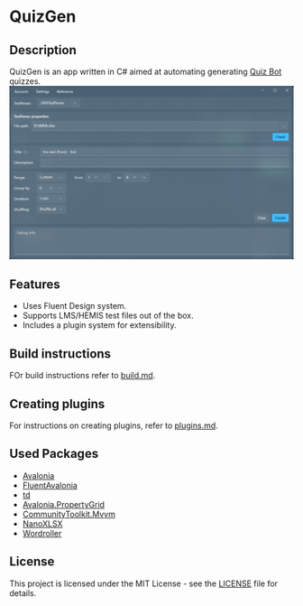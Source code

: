 # QuizGen

## Description
QuizGen is an app written in C# aimed at automating generating [Quiz Bot](https://t.me/QuizBot) quizzes.
<picture>
  <img src="/QuizGen.png" alt="QuizGen">
</picture>

## Features
* Uses Fluent Design system.
* Supports LMS/HEMIS test files out of the box.
* Includes a plugin system for extensibility.

## Build instructions
FOr build instructions refer to [build.md](build.md). 

## Creating plugins
For instructions on creating plugins, refer to [plugins.md](plugins.md).

## Used Packages
* [Avalonia](https://github.com/AvaloniaUI/Avalonia)
* [FluentAvalonia](https://github.com/amwx/FluentAvalonia)
* [td](https://github.com/tdlib/td)
* [Avalonia.PropertyGrid](https://github.com/bodong1987/Avalonia.PropertyGrid)
* [CommunityToolkit.Mvvm](https://www.nuget.org/packages/CommunityToolkit.Mvvm)
* [NanoXLSX](https://github.com/rabanti-github/NanoXLSX)
* [Wordroller](https://github.com/shestakov/wordroller)

## License
This project is licensed under the MIT License - see the [LICENSE](LICENSE) file for details.
